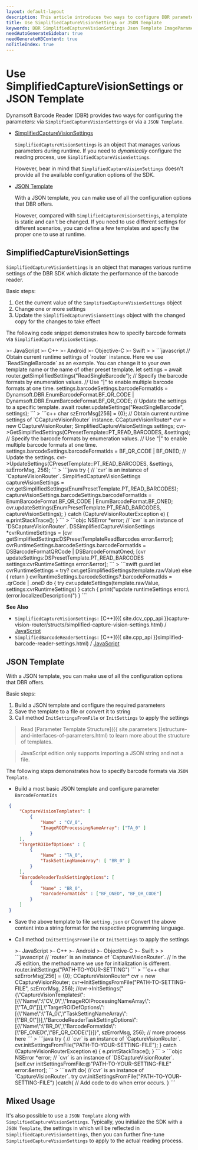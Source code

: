 ```yaml
---   
layout: default-layout
description: This article introduces two ways to configure DBR parameters, SimplifiedCaptureVisionSettings and JSON Template, and their syntax rules.
title: Use SimplifiedCaptureVisionSettings or JSON Template
keywords: DBR SimplifiedCaptureVisionSettings Json Template ImageParameter FormatSpecification
needAutoGenerateSidebar: true
needGenerateH3Content: true
noTitleIndex: true
---
```


# Use SimplifiedCaptureVisionSettings or JSON Template

Dynamsoft Barcode Reader (DBR) provides two ways for configuring the parameters: via `SimplifiedCaptureVisionSettings` or via a `JSON Template`.

* [SimplifiedCaptureVisionSettings](#simplifiedcapturevisionsettings)

  `SimplifiedCaptureVisionSettings` is an object that manages various parameters during runtime. If you need to *dynamically* configure the reading process, use `SimplifiedCaptureVisionSettings`.

  However, bear in mind that `SimplifiedCaptureVisionSettings` doesn't provide all the available configuration options of the SDK.

* [JSON Template](#json-template)

  With a JSON template, you can make use of all the configuration options that DBR offers.
  
  However, compared with `SimplifiedCaptureVisionSettings`, a template is static and can't be changed. If you need to use different settings for different scenarios, you can define a few templates and specify the proper one to use at runtime.

## SimplifiedCaptureVisionSettings

`SimplifiedCaptureVisionSettings` is an object that manages various runtime settings of the DBR SDK which dictate the performance of the barcode reader.

Basic steps:

1. Get the current value of the `SimplifiedCaptureVisionSettings` object
2. Change one or more settings
3. Update the `SimplifiedCaptureVisionSettings` object with the changed copy for the changes to take effect

The following code snippet demonstrates how to specify barcode formats via `SimplifiedCaptureVisionSettings`.  

<div class="sample-code-prefix template2"></div>
   >- JavaScript
   >- C++
   >- Android
   >- Objective-C
   >- Swift
   >
>
```javascript
// Obtain current runtime settings of `router` instance. Here we use `ReadSingleBarcode` as an example. You can change it to your own template name or the name of other preset template.
let settings = await router.getSimplifiedSettings("ReadSingleBarcode");
// Specify the barcode formats by enumeration values.
// Use "|" to enable multiple barcode formats at one time.
settings.barcodeSettings.barcodeFormatIds = Dynamsoft.DBR.EnumBarcodeFormat.BF_QR_CODE | Dynamsoft.DBR.EnumBarcodeFormat.BF_QR_CODE;
// Update the settings to a specific template.
await router.updateSettings("ReadSingleBarcode", settings);
```
>
```c++
char szErrorMsg[256] = {0};
// Obtain current runtime settings of `CCaptureVisionRouter` instance.
CCaptureVisionRouter* cvr = new CCaptureVisionRouter;
SimplifiedCaptureVisionSettings settings;
cvr->GetSimplifiedSettings(CPresetTemplate::PT_READ_BARCODES, &settings);
// Specify the barcode formats by enumeration values.
// Use "|" to enable multiple barcode formats at one time.
settings.barcodeSettings.barcodeFormatIds = BF_QR_CODE | BF_ONED;
// Update the settings.
cvr->UpdateSettings(CPresetTemplate::PT_READ_BARCODES, &settings, szErrorMsg, 256);
```
>
```java
try {
   // `cvr` is an instance of `CaptureVisionRouter`.
   SimplifiedCaptureVisionSettings captureVisionSettings = cvr.getSimplifiedSettings(EnumPresetTemplate.PT_READ_BARCODES);
   captureVisionSettings.barcodeSettings.barcodeFormatIds = EnumBarcodeFormat.BF_QR_CODE | EnumBarcodeFormat.BF_ONED;
   cvr.updateSettings(EnumPresetTemplate.PT_READ_BARCODES, captureVisionSettings);
} catch (CaptureVisionRouterException e) {
   e.printStackTrace();
}
```
>
```objc
NSError *error;
// `cvr` is an instance of `DSCaptureVisionRouter`.
DSSimplifiedCaptureVisionSettings *cvrRuntimeSettings = [cvr getSimplifiedSettings:DSPresetTemplateReadBarcodes error:&error];
cvrRuntimeSettings.barcodeSettings.barcodeFormatIds = DSBarcodeFormatQRCode | DSBarcodeFormatOned;
[cvr updateSettings:DSPresetTemplate.PT_READ_BARCODES settings:cvrRuntimeSettings error:&error];
```
>
```swift
guard let cvrRuntimeSettings = try? cvr.getSimplifiedSettings(template.rawValue) else {
    return
}
cvrRuntimeSettings.barcodeSettings?.barcodeFormatIds = .qrCode | .oneD
do {
    try cvr.updateSettings(template.rawValue, settings:cvrRuntimeSettings)
} catch {
    print("update runtimeSettings error:\(error.localizedDescription)")
}
```

**See Also**  

- `SimplifiedCaptureVisionSettings:` [C++]({{ site.dcv_cpp_api }}capture-vision-router/structs/simplified-capture-vision-settings.html) / [JavaScript](https://www.dynamsoft.com/capture-vision/docs/web/programming/javascript/api-reference/capture-vision-router/interfaces/simplified-capture-vision-settings.html)
- `SimplifiedBarcodeReaderSettings:` [C++]({{ site.cpp_api }}simplified-barcode-reader-settings.html) / [JavaScript](https://www.dynamsoft.com/barcode-reader/docs/web/programming/javascript/api-reference/interfaces/simplified-barcode-reader-settings.html)

## JSON Template

With a JSON template, you can make use of all the configuration options that DBR offers.

Basic steps:

1. Build a JSON template and configure the required parameters
2. Save the template to a file or convert it to string
3. Call method `InitSettingsFromFile` or `InitSettings` to apply the settings

> Read [Parameter Template Structure]({{ site.parameters }}structure-and-interfaces-of-parameters.html) to learn more about the structure of templates.

> JavaScript edition only supports importing a JSON string and not a file.

The following steps demonstrates how to specify barcode formats via `JSON Template`.  

  * Build a most basic JSON template and configure parameter `BarcodeFormatIds`
   ```json
    {
        "CaptureVisionTemplates": [
            {
                "Name" : "CV_0",
                "ImageROIProcessingNameArray": ["TA_0" ]
            }
        ],
        "TargetROIDefOptions" : [
            {
                "Name" : "TA_0",
                "TaskSettingNameArray": [ "BR_0" ]
            }
        ],
        "BarcodeReaderTaskSettingOptions": [
            {
                "Name" : "BR_0",
                "BarcodeFormatIds" : ["BF_ONED", "BF_QR_CODE"]
            }
        ]
    }
   ```

  * Save the above template to file `setting.json` or Convert the above content into a string format for the respective programming language.

  * Call method `InitSettingsFromFile` or `InitSettings` to apply the settings

    <div class="sample-code-prefix template2"></div>
       >- JavaScript
       >- C++
       >- Android
       >- Objective-C
       >- Swift
       >
    >
    ```javascript
    // `router` is an instance of `CaptureVisionRouter`.
    // In the JS edition, the method name we use for initialization is different.
    router.initSettings("PATH-TO-YOUR-SETTING")
    ```
    >
    ```c++
    char szErrorMsg[256] = {0};
    CCaptureVisionRouter* cvr = new CCaptureVisionRouter;
    cvr->InitSettingsFromFile("PATH-TO-SETTING-FILE", szErrorMsg, 256);
    //cvr->InitSettings("{\"CaptureVisionTemplates\":[{\"Name\":\"CV_0\",\"ImageROIProcessingNameArray\":[\"TA_0\"]}],\"TargetROIDefOptions\":[{\"Name\":\"TA_0\",\"TaskSettingNameArray\":[\"BR_0\"]}],\"BarcodeReaderTaskSettingOptions\":[{\"Name\":\"BR_0\",\"BarcodeFormatIds\":[\"BF_ONED\",\"BF_QR_CODE\"]}]}", szErrorMsg, 256);
    // more process here
    ```
    >
    ```java
    try {
       // `cvr` is an instance of `CaptureVisionRouter`.
       cvr.initSettingsFromFile("PATH-TO-YOUR-SETTING-FILE");
    } catch (CaptureVisionRouterException e) {
       e.printStackTrace();
    }
    ```
    >
    ```objc
    NSError *error;
    // `cvr` is an instance of `DSCaptureVisionRouter`.
    [self.cvr initSettingsFromFile:@"PATH-TO-YOUR-SETTING-FILE" error:&error];
    ```
    >
    ```swift
    do{
       //`cvr` is an instance of `CaptureVisionRouter`.
       try cvr.initSettingsFromFile("PATH-TO-YOUR-SETTING-FILE")
    }catch{
       // Add code to do when error occurs.
    }
    ```

## Mixed Usage

It's also possible to use a `JSON Template` along with `SimplifiedCaptureVisionSettings`. Typically, you initialize the SDK with a `JSON Template`, the settings in which will be reflected in `SimplifiedCaptureVisionSettings`, then you can further fine-tune `SimplifiedCaptureVisionSettings` to apply to the actual reading process.
